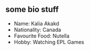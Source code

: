 ## some bio stuff

- Name: Kalia Akakd
- Nationality: Canada
- Favourite Food: Nutella
- Hobby: Watching EPL Games
